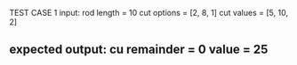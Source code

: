 TEST CASE 1
input:
rod length  = 10
cut options = [2, 8, 1]
cut values  = [5, 10, 2]

expected output:
cu
remainder   = 0
value       = 25
----------------------
